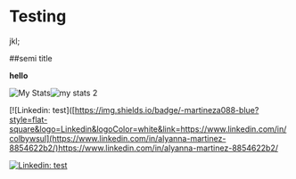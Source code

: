 # Testing 
jkl; 

##semi title

<b> hello </b>

![My Stats](https://github-readme-stats-copy.vercel.app/api/top-langs/?username=martineza088&theme=tokyonight&show_icons=true&count_private=true&size_weight=0.5&count_weight=0.5&layout=donut)![my stats 2](https://github-readme-stats.vercel.app/api?username=martineza088&show_icons=true&theme=tokyonight&line_height=28&include_all_commits&count_private=true)

[![Linkedin: test]([https://img.shields.io/badge/-martineza088-blue?style=flat-square&logo=Linkedin&logoColor=white&link=https://www.linkedin.com/in/colbywsul](https://www.linkedin.com/in/alyanna-martinez-8854622b2/)https://www.linkedin.com/in/alyanna-martinez-8854622b2/

[![Linkedin: test](https://img.shields.io/badge/-AlyannaMartinez-blue?style=flat-square&logo=Linkedin&logoColor=white&link=https://www.linkedin.com/in/alyanna-martinez-8854622b2/)]([https://www.linkedin.com/in/colby-sullivan-448686257](https://www.linkedin.com/in/alyanna-martinez-8854622b2/)https://www.linkedin.com/in/alyanna-martinez-8854622b2/)
